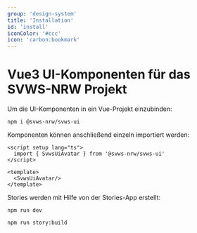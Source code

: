 ```yaml
---
group: 'design-system'
title: 'Installation'
id: 'install'
iconColor: '#ccc'
icon: 'carbon:bookmark'
---
```


# Vue3 UI-Komponenten für das SVWS-NRW Projekt


Um die UI-Komponenten in ein Vue-Projekt einzubinden:

```shell
npm i @svws-nrw/svws-ui
```

Komponenten können anschließend einzeln importiert werden:

```vue
<script setup lang="ts">
  import { SvwsUiAvatar } from '@svws-nrw/svws-ui'
</script>

<template>
  <SvwsUiAvatar/>
</template>
```

Stories werden mit Hilfe von der Stories-App erstellt:

```shell
npm run dev
```

```shell
npm run story:build
```
